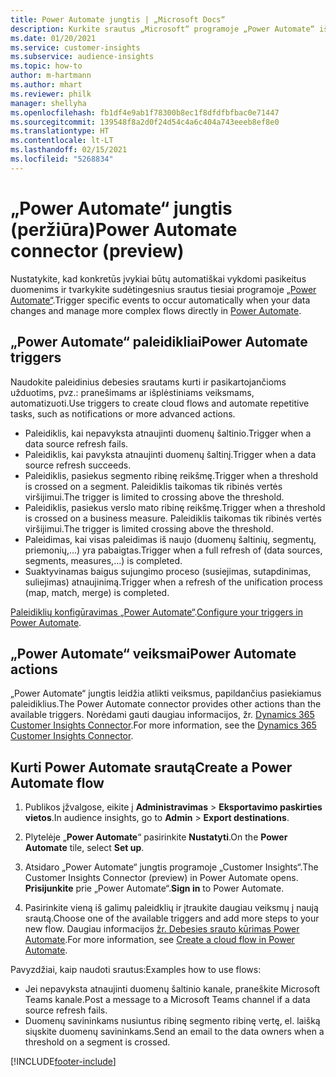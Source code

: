 ```yaml
---
title: Power Automate jungtis | „Microsoft Docs“
description: Kurkite srautus „Microsoft“ programoje „Power Automate“ iš „Dynamics 365 Customer Insights“.
ms.date: 01/20/2021
ms.service: customer-insights
ms.subservice: audience-insights
ms.topic: how-to
author: m-hartmann
ms.author: mhart
ms.reviewer: philk
manager: shellyha
ms.openlocfilehash: fb1df4e9ab1f78300b8ec1f8dfdfbfbac0e71447
ms.sourcegitcommit: 139548f8a2d0f24d54c4a6c404a743eeeb8ef8e0
ms.translationtype: HT
ms.contentlocale: lt-LT
ms.lasthandoff: 02/15/2021
ms.locfileid: "5268834"
---
```

# <a name="power-automate-connector-preview"></a><span data-ttu-id="b5540-103">„Power Automate“ jungtis (peržiūra)</span><span class="sxs-lookup"><span data-stu-id="b5540-103">Power Automate connector (preview)</span></span>

<span data-ttu-id="b5540-104">Nustatykite, kad konkretūs įvykiai būtų automatiškai vykdomi pasikeitus duomenims ir tvarkykite sudėtingesnius srautus tiesiai programoje [„Power Automate“](https://flow.microsoft.com/).</span><span class="sxs-lookup"><span data-stu-id="b5540-104">Trigger specific events to occur automatically when your data changes and manage more complex flows directly in [Power Automate](https://flow.microsoft.com/).</span></span>

## <a name="power-automate-triggers"></a><span data-ttu-id="b5540-105">„Power Automate“ paleidikliai</span><span class="sxs-lookup"><span data-stu-id="b5540-105">Power Automate triggers</span></span>

<span data-ttu-id="b5540-106">Naudokite paleidinius debesies srautams kurti ir pasikartojančioms užduotims, pvz.: pranešimams ar išplėstiniams veiksmams, automatizuoti.</span><span class="sxs-lookup"><span data-stu-id="b5540-106">Use triggers to create cloud flows and automate repetitive tasks, such as notifications or more advanced actions.</span></span> 

- <span data-ttu-id="b5540-107">Paleidiklis, kai nepavyksta atnaujinti duomenų šaltinio.</span><span class="sxs-lookup"><span data-stu-id="b5540-107">Trigger when a data source refresh fails.</span></span> 
- <span data-ttu-id="b5540-108">Paleidiklis, kai pavyksta atnaujinti duomenų šaltinį.</span><span class="sxs-lookup"><span data-stu-id="b5540-108">Trigger when a data source refresh succeeds.</span></span>
- <span data-ttu-id="b5540-109">Paleidiklis, pasiekus segmento ribinę reikšmę.</span><span class="sxs-lookup"><span data-stu-id="b5540-109">Trigger when a threshold is crossed on a segment.</span></span> <span data-ttu-id="b5540-110">Paleidiklis taikomas tik ribinės vertės viršijimui.</span><span class="sxs-lookup"><span data-stu-id="b5540-110">The trigger is limited to crossing above the threshold.</span></span>
- <span data-ttu-id="b5540-111">Paleidiklis, pasiekus verslo mato ribinę reikšmę.</span><span class="sxs-lookup"><span data-stu-id="b5540-111">Trigger when a threshold is crossed on a business measure.</span></span> <span data-ttu-id="b5540-112">Paleidiklis taikomas tik ribinės vertės viršijimui.</span><span class="sxs-lookup"><span data-stu-id="b5540-112">The trigger is limited crossing above the threshold.</span></span>
- <span data-ttu-id="b5540-113">Paleidimas, kai visas paleidimas iš naujo (duomenų šaltinių, segmentų, priemonių,...) yra pabaigtas.</span><span class="sxs-lookup"><span data-stu-id="b5540-113">Trigger when a full refresh of (data sources, segments, measures,...) is completed.</span></span>
- <span data-ttu-id="b5540-114">Suaktyvinamas baigus sujungimo proceso (susiejimas, sutapdinimas, suliejimas) atnaujinimą.</span><span class="sxs-lookup"><span data-stu-id="b5540-114">Trigger when a refresh of the unification process (map, match, merge) is completed.</span></span>

<span data-ttu-id="b5540-115">[Paleidiklių konfigūravimas „Power Automate“](https://flow.microsoft.com/connectors/shared_customerinsights/dynamics-365-customer-insights-connector/).</span><span class="sxs-lookup"><span data-stu-id="b5540-115">[Configure your triggers in Power Automate](https://flow.microsoft.com/connectors/shared_customerinsights/dynamics-365-customer-insights-connector/).</span></span>

## <a name="power-automate-actions"></a><span data-ttu-id="b5540-116">„Power Automate“ veiksmai</span><span class="sxs-lookup"><span data-stu-id="b5540-116">Power Automate actions</span></span>
<span data-ttu-id="b5540-117">„Power Automate“ jungtis leidžia atlikti veiksmus, papildančius pasiekiamus paleidiklius.</span><span class="sxs-lookup"><span data-stu-id="b5540-117">The Power Automate connector provides other actions than the available triggers.</span></span> <span data-ttu-id="b5540-118">Norėdami gauti daugiau informacijos, žr. [Dynamics 365 Customer Insights Connector](https://docs.microsoft.com/connectors/customerinsights/).</span><span class="sxs-lookup"><span data-stu-id="b5540-118">For more information, see the [Dynamics 365 Customer Insights Connector](https://docs.microsoft.com/connectors/customerinsights/).</span></span>

## <a name="create-a-power-automate-flow"></a><span data-ttu-id="b5540-119">Kurti Power Automate srautą</span><span class="sxs-lookup"><span data-stu-id="b5540-119">Create a Power Automate flow</span></span>

1. <span data-ttu-id="b5540-120">Publikos įžvalgose, eikite į **Administravimas** > **Eksportavimo paskirties vietos**.</span><span class="sxs-lookup"><span data-stu-id="b5540-120">In audience insights, go to **Admin** > **Export destinations**.</span></span>

1. <span data-ttu-id="b5540-121">Plytelėje „**Power Automate**“ pasirinkite **Nustatyti**.</span><span class="sxs-lookup"><span data-stu-id="b5540-121">On the **Power Automate** tile, select **Set up**.</span></span>

1. <span data-ttu-id="b5540-122">Atsidaro „Power Automate“ jungtis programoje „Customer Insights“.</span><span class="sxs-lookup"><span data-stu-id="b5540-122">The Customer Insights Connector (preview) in Power Automate opens.</span></span> <span data-ttu-id="b5540-123">**Prisijunkite** prie „Power Automate“.</span><span class="sxs-lookup"><span data-stu-id="b5540-123">**Sign in** to Power Automate.</span></span>

1. <span data-ttu-id="b5540-124">Pasirinkite vieną iš galimų paleidklių ir įtraukite daugiau veiksmų į naują srautą.</span><span class="sxs-lookup"><span data-stu-id="b5540-124">Choose one of the available triggers and add more steps to your new flow.</span></span> <span data-ttu-id="b5540-125">Daugiau informacijos [žr. Debesies srauto kūrimas Power Automate](https://docs.microsoft.com/power-automate/get-started-logic-flow).</span><span class="sxs-lookup"><span data-stu-id="b5540-125">For more information, see [Create a cloud flow in Power Automate](https://docs.microsoft.com/power-automate/get-started-logic-flow).</span></span>

<span data-ttu-id="b5540-126">Pavyzdžiai, kaip naudoti srautus:</span><span class="sxs-lookup"><span data-stu-id="b5540-126">Examples how to use flows:</span></span> 
- <span data-ttu-id="b5540-127">Jei nepavyksta atnaujinti duomenų šaltinio kanale, praneškite Microsoft Teams kanale.</span><span class="sxs-lookup"><span data-stu-id="b5540-127">Post a message to a Microsoft Teams channel if a data source refresh fails.</span></span> 
- <span data-ttu-id="b5540-128">Duomenų savininkams nusiuntus ribinę segmento ribinę vertę, el. laišką siųskite duomenų savininkams.</span><span class="sxs-lookup"><span data-stu-id="b5540-128">Send an email to the data owners when a threshold on a segment is crossed.</span></span>



[!INCLUDE[footer-include](../includes/footer-banner.md)]